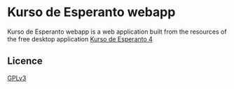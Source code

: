 Kurso de Esperanto webapp
================

Kurso de Esperanto webapp is a  web application built from the resources of the free desktop application [Kurso de Esperanto 4](http://www.kurso.com.br/index.php?en)

## Licence
[GPLv3](http://www.gnu.org/licenses/gplv3-the-program.html)
